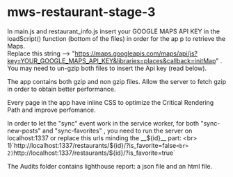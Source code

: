 # mws-restaurant-stage-3


In main.js and restaurant_info.js insert your GOOGLE MAPS API KEY in the loadScript() function (bottom of the files) in order for the ap
p to retrieve the Maps. <br>
Replace this string --> "https://maps.googleapis.com/maps/api/js?key=YOUR_GOOGLE_MAPS_API_KEY&libraries=places&callback=initMap" .<br>
You may need to un-gzip both files to insert the Api key (read below).<br>

The app contains both gzip and non gzip files. Allow the server to fetch gzip in order to obtain better performance.<br>

Every page in the app have inline CSS to optimize the Critical Rendering Path and improve perfomance.<br>

In order to let the "sync" event work in the service worker, for both "sync-new-posts" and "sync-favorites" ,
you need to run the server on localhost:1337 or replace this urls minding the __${id}__ part: <br>
1)`http://localhost:1337/restaurants/${id}/?is_favorite=false` <br>
2) `http://localhost:1337/restaurants/${id}/?is_favorite=true`

 

The Audits folder contains lighthouse report: a json file and an html file.

